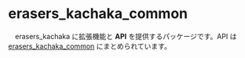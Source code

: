 # erasers_kachaka_common
　erasers_kachaka に拡張機能と **API** を提供するパッケージです。API は [erasers_kachaka_common](/erasers_kachaka/erasers_kachaka_common/erasers_kachaka_common) にまとめられています。
